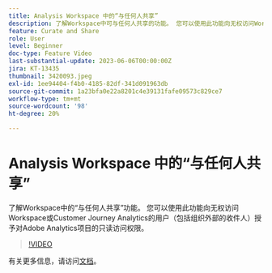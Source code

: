 ```yaml
---
title: Analysis Workspace 中的“与任何人共享”
description: 了解Workspace中可与任何人共享的功能。 您可以使用此功能向无权访问Workspace或CJA的用户（包括组织外部的收件人）授予对Adobe Analytics项目的只读访问权限。
feature: Curate and Share
role: User
level: Beginner
doc-type: Feature Video
last-substantial-update: 2023-06-06T00:00:00Z
jira: KT-13435
thumbnail: 3420093.jpeg
exl-id: 1ee94404-f4b0-4185-82df-341d091963db
source-git-commit: 1a23bfa0e22a8201c4e39131fafe09573c829ce7
workflow-type: tm+mt
source-wordcount: '98'
ht-degree: 20%

---
```


# Analysis Workspace 中的“与任何人共享”

了解Workspace中的“与任何人共享”功能。 您可以使用此功能向无权访问Workspace或Customer Journey Analytics的用户（包括组织外部的收件人）授予对Adobe Analytics项目的只读访问权限。

>[!VIDEO](https://video.tv.adobe.com/v/3420093/?learn=on)

有关更多信息，请访问[文档](https://experienceleague.adobe.com/docs/analytics/analyze/analysis-workspace/curate-share/share-projects.html?lang=zh-Hans#share-public-link)。

